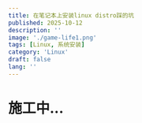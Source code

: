 ```yaml
---
title: 在笔记本上安装linux distro踩的坑
published: 2025-10-12
description: ''
image: './game-life1.png'
tags: [Linux, 系统安装]
category: 'Linux'
draft: false 
lang: ''
---
```

# 施工中...